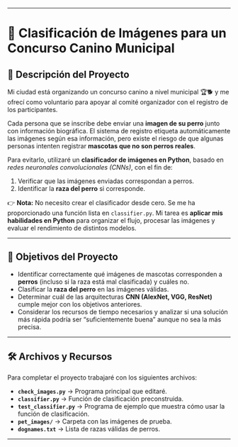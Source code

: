 
---

# 🐶 Clasificación de Imágenes para un Concurso Canino Municipal

## 📖 Descripción del Proyecto

Mi ciudad está organizando un concurso canino a nivel municipal 🏆🐕 y me ofrecí como voluntario para apoyar al comité organizador con el registro de los participantes.

Cada persona que se inscribe debe enviar una **imagen de su perro** junto con información biográfica. El sistema de registro etiqueta automáticamente las imágenes según esa información, pero existe el riesgo de que algunas personas intenten registrar **mascotas que no son perros reales**.

Para evitarlo, utilizaré un **clasificador de imágenes en Python**, basado en *redes neuronales convolucionales (CNNs)*, con el fin de:

1. Verificar que las imágenes enviadas correspondan a perros.
2. Identificar la **raza del perro** si corresponde.

👉 **Nota:** No necesito crear el clasificador desde cero. Se me ha proporcionado una función lista en `classifier.py`. Mi tarea es **aplicar mis habilidades en Python** para organizar el flujo, procesar las imágenes y evaluar el rendimiento de distintos modelos.

---

## 🎯 Objetivos del Proyecto

* Identificar correctamente qué imágenes de mascotas corresponden a **perros** (incluso si la raza está mal clasificada) y cuáles no.
* Clasificar la **raza del perro** en las imágenes válidas.
* Determinar cuál de las arquitecturas **CNN (AlexNet, VGG, ResNet)** cumple mejor con los objetivos anteriores.
* Considerar los recursos de tiempo necesarios y analizar si una solución más rápida podría ser “suficientemente buena” aunque no sea la más precisa.

---

## 🛠️ Archivos y Recursos

Para completar el proyecto trabajaré con los siguientes archivos:

* **`check_images.py`** → Programa principal que editaré.
* **`classifier.py`** → Función de clasificación preconstruida.
* **`test_classifier.py`** → Programa de ejemplo que muestra cómo usar la función de clasificación.
* **`pet_images/`** → Carpeta con las imágenes de prueba.
* **`dognames.txt`** → Lista de razas válidas de perros.

---
